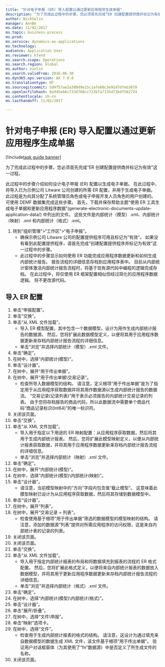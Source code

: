 ```yaml
--- 
title: "针对电子申报 (ER) 导入配置以通过更新应用程序生成单据"
description: "为了完成此过程中的步骤，您必须首先完成“ER 创建配置提供商并标记为有效”这一过程。"
author: NickSelin
manager: AnnBe
ms.date: 11/02/2017
ms.topic: business-process
ms.prod: 
ms.service: dynamics-ax-applications
ms.technology: 
audience: Application User
ms.reviewer: kfend
ms.search.scope: Operations
ms.search.region: Global
ms.author: nselin
ms.search.validFrom: 2016-06-30
ms.dyn365.ops.version: AX 7.0.0
ms.translationtype: HT
ms.sourcegitcommit: 5d4f57ae2a309d9e15c1afe60c3e91d7d7eb3870
ms.openlocfilehash: 6a945eb6c733d760cc723bfa7135d73bdf502724
ms.contentlocale: zh-cn
ms.lasthandoff: 11/02/2017

---
```

# <a name="import-configurations-to-generate-documents-with-application-data-update-for-electronic-reporting-er"></a>针对电子申报 (ER) 导入配置以通过更新应用程序生成单据

[!include[task guide banner](../../includes/task-guide-banner.md)]

为了完成此过程中的步骤，您必须首先完成“ER 创建配置提供商并标记为有效”这一过程。

此过程中的步骤介绍如何设计电子申报 (ER) 配置以生成电子单据。 在此过程中，将导入已为示例公司 Litware 公司创建的所需 ER 配置，并用于生成电子单据。 此过程是为向其分配了系统管理员角色或电子申报开发人员角色的用户创建的。 可使用 DEMF 数据集完成这些步骤。 首先，下载并保存帮助主题“使用 ER 工具生成电子单据和更新应用程序数据”(generate-electronic-documents-update-application-data/) 中列出的文件。 这些文件是内部统计（模型）.xml、内部统计（映射）.xml 和内部统计（格式）.xml。

1. 转到“组织管理”>“工作区”>“电子申报”。
    * 确保示例公司 Litware 公司的配置提供程序可用且标记为“有效”。 如果没有看到此配置提供程序，请首先完成“创建配置提供程序并标记为有效”这一过程中的步骤。  
    * 此过程中的步骤显示如何使用 ER 功能完成应用程序数据更新和如何生成内部统计报告。 报告流程的详细信息存档到应用程序表中。 目前从内部统计窗体激活内部统计报告流程时，将基于现有源代码中编程的逻辑完成存档。 在此过程中，将仅使用 ER 框架配置相似但经过简化的应用程序数据逻辑。 将不更改源代码。   

## <a name="import-er-configurations"></a>导入 ER 配置
1. 单击“申报配置”。
2. 单击“交换”。
3. 单击“从 XML 文件加载”。
    * 导入 ER 模型配置，其中包含一个数据模型，设计为用作生成内部统计报告的数据源。 然后，您将扩展此数据模型定义，以便将其用于应用程序数据更新来存档内部统计报告流程的详细信息。   
    * 单击“浏览”并选择内部统计（模型）.xml 文件。  
4. 单击“确定”。
5. 在树中，选择“内部统计(模型)”。
6. 单击“设计器”。
7. 在树中，展开“用于传出单据”。
8. 在树中，展开“用于传出单据\交易记录”。
    * 检查所导入数据模型的结构。 请注意，定义根项“用于传出单据”是为了指定用于从应用程序获取数据并将其用作数据源以生成内部统计报告的数据流。 “交易记录(记录列表)”用于表示必须报告的内部统计交易记录的列表。 由于您将存档报告的商品代码，所以此数据流中需要单个商品代码“商品记录标识(Int64)”的唯一标识符。   
9. 关闭该页面。
10. 单击“交换”。
11. 单击“从 XML 文件加载”。
    * 导入用于指定以下用途的 ER 映射配置：从应用程序获取数据，然后将其用于生成内部统计报表。 然后，您将扩展此模型映射定义，以便从内部统计报表获取数据，并将其用于应用程序数据更新来存档内部统计报告流程的详细信息。   
    * 单击“浏览”并选择内部统计（映射）.xml 文件。  
12. 单击“确定”。
13. 在树中，展开“内部统计(模型)”。
14. 在树中，选择“内部统计(模型)\内部统计(映射)”。
15. 单击“设计器”。
    * 请注意，当前模型映射中的“方向”字段内包含值“截止模型”。 这意味着此模型映射已设计为从应用程序获取数据，然后将其存储到数据模型中。  
16. 单击“设计器”。
17. 在树中，展开“列表”。
18. 在树中，展开“交易记录 = 列表”。
    * 检查使用基于根项“用于传出单据”筛选的数据模型的模型映射的结构。 请注意，添加的数据源“列表”提供对所需应用程序的访问权限，这是来自内部统计表的记录的列表。  
19. 关闭该页面。
20. 关闭该页面。
21. 单击“交换”。
22. 单击“从 XML 文件加载”。
    * 导入用于指定内部统计报表的布局和将数据填充到报表的流程的 ER 格式配置。 然后，您将扩展此格式定义，以便将来自内部统计报表的数据放入数据模型，并将其用于更新应用程序数据更新来存档内部统计报告流程的详细信息。   
    * 单击“浏览”并选择内部统计（格式）.xml 文件。  
23. 单击“确定”。
24. 在树中，选择“内部统计(模型)\内部统计(格式)”。
25. 单击“设计器”。
26. 单击”展开/折叠“。
27. 在树中，选择“文件\申报”。
28. 单击“映射”选项卡。
29. 在树中，选择“文件”。
    * 检查用于生成内部统计报表的格式的结构。 请注意，这设计为通过填充来自数据模型的数据生成 XML 文件，该文件基于根项“用于传出单据”。 验证用户对话框窗体（为其使用了“fn”数据源）中是否定义了所生成文件的名称。   
30. 关闭该页面。


